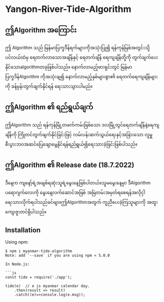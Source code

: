 ﻿# Yangon-River-Tide-Algorithm

## ဤAlgorithm အကြောင်း

ဤ Algorithm သည် မြန်မာပြက္ခဒီန်ရက်များကိုအသုံးပြု၍ ရန်ကုန်မြစ်အတွင်းသို့ ပင်လယ်ထဲမှ ရေတက်လာသောအချိန်နှင့် ရေတက်‌ချိန် ရေကျချိန်တို့ကို တွက်ချက်ပေးနိုင်သောalgorithmတခုဖြစ်ပါသည်။
နောက်လာမည့်ဗားရှင်းတွင် မြန်မာပြက္ခဒိန်Algorithm ကိုအသုံးချ၍ နောက်လာမည့်နှစ်များစွာ၏ ရေတက်‌ရေကျချိန်များကို ခန့်မှန်းတွက်ချက်နိုင်ရန် ရေးသားသွားပါမည်။

## ဤAlgorithm ၏ ရည်ရွယ်ချက်

ဤAlgorithm သည် ရန်ကုန်မြို့တဖက်ကမ်းဖြစ်သော ဒလမြို့တွင်ရေတက်ချိန်နဲ့ရေကျချိန်ကို ကြိုတင်တွက်ချက်နိုင်ခြင်းဖြင့် လမ်းပန်းဆက်သွယ်ရေးနှင့်အခြားသော လူမှူစီးပွားဘဝအဆင်ပြေချောမွေ့နိုင်ရန်ရည်ရွယ်၍ရေးသားခဲ့ခြင်းဖြစ်ပါသည်။

## ဤAlgorithm ၏ Release date (18.7.2022)

ဒီနေ့က ကျနော့်ရဲ့အချစ်ရဆုံးသူရဲ့မွေးနေ့ဖြစ်ပါတယ်။သူမမွေးနေ့မှာ ဒီAlgorithm ပ‌ရောဂျက်လေးကို မွေးနေ့လက်ဆောင်အဖြစ် အမြဲတမ်းအမှတ်ရစေရန်အလိုငှါ ရေးသားလိုက်ရပါသည်ခင်ဗျာ။ဤAlgorithmအတွက် ကူညီပေးခဲ့ကြသူများကို အထူးကျေးဇူးတင်ရှိပါသည်။

## Installation

Using npm:
```shell
$ npm i myanmar-tide-algorithm
Note: add `--save` if you are using npm < 5.0.0

In Node.js:

```js
const tide = require('./app');

tide(e)  // e is myanmar calendar day.
    .then(result => result)
    .catch((e)=>console.log(e.msg));
